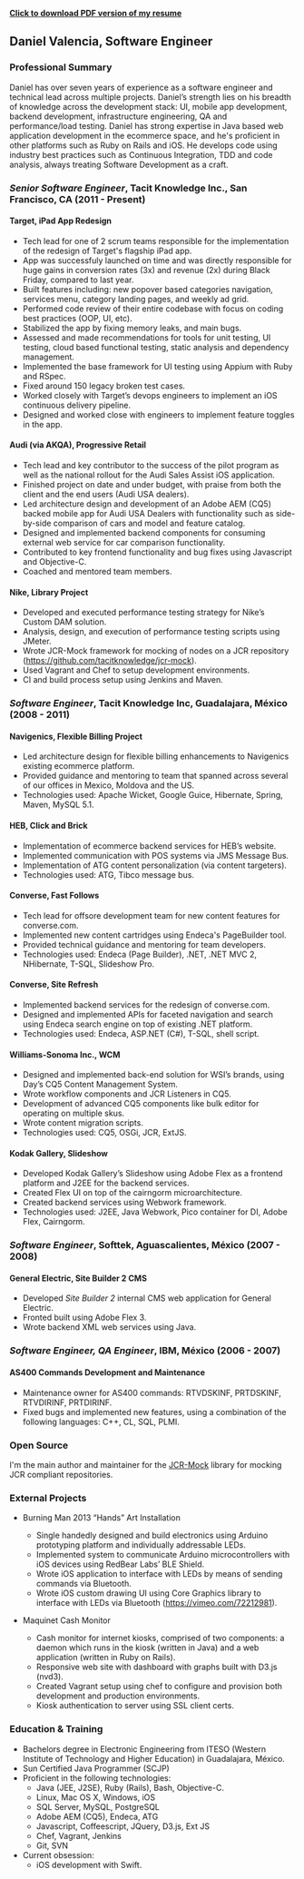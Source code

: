 **[Click to download PDF version of my resume](/about/daniel-valencia-resume.pdf)**

## Daniel Valencia, Software Engineer

### Professional Summary  

Daniel has over seven years of experience as a software engineer and technical lead across multiple projects. Daniel’s strength lies on his breadth of knowledge across the development stack:  UI, mobile app development, backend development, infrastructure engineering, QA and performance/load testing.  Daniel has strong expertise in Java based web application development in the ecommerce space, and he's proficient in other platforms such as Ruby on Rails and iOS.  He develops code using industry best practices such as Continuous Integration, TDD and code analysis, always treating Software Development as a craft.

### *Senior Software Engineer*, Tacit Knowledge Inc., San Francisco, CA (2011 - Present)

#### Target, iPad App Redesign
- Tech lead for one of 2 scrum teams responsible for the implementation of the redesign of Target's flagship iPad app.
- App was successfuly launched on time and was directly responsible for huge gains in conversion rates (3x) and revenue (2x) during Black Friday, compared to last year.
- Built features including: new popover based categories navigation, services menu, category landing pages, and weekly ad grid.
- Performed code review of their entire codebase with focus on coding best practices (OOP, UI, etc).  
- Stabilized the app by fixing memory leaks, and main bugs.
- Assessed and made recommendations for tools for unit testing, UI testing, cloud based functional testing, static analysis and dependency management.
- Implemented the base framework for UI testing using Appium with Ruby and RSpec.
- Fixed around 150 legacy broken test cases.
- Worked closely with Target’s devops engineers to implement an iOS continuous delivery pipeline.
- Designed and worked close with engineers to implement feature toggles in the app.

#### Audi (via AKQA), Progressive Retail
- Tech lead and key contributor to the success of the pilot program as well as the national rollout for the Audi Sales Assist iOS application.
- Finished project on date and under budget, with praise from both the client and the end users (Audi USA dealers).
- Led architecture design and development of an Adobe AEM (CQ5) backed mobile app for Audi USA Dealers with functionality such as side-by-side comparison of cars and model and feature catalog.
- Designed and implemented backend components for consuming external web service for car comparison functionality.
- Contributed to key frontend functionality and bug fixes using Javascript and Objective-C.
- Coached and mentored team members.

#### Nike, Library Project
- Developed and executed performance testing strategy for Nike’s Custom DAM solution.
- Analysis, design, and execution of performance testing scripts using JMeter.
- Wrote JCR-Mock framework for mocking of nodes on a JCR repository (https://github.com/tacitknowledge/jcr-mock).
- Used Vagrant and Chef to setup development environments.
- CI and build process setup using Jenkins and Maven.

### *Software Engineer*, Tacit Knowledge Inc, Guadalajara, México (2008 - 2011)

#### Navigenics, Flexible Billing Project
- Led architecture design for flexible billing enhancements to Navigenics existing ecommerce platform.
- Provided guidance and mentoring to team that spanned across several of our offices in Mexico, Moldova and the US.
- Technologies used:  Apache Wicket, Google Guice, Hibernate, Spring, Maven, MySQL 5.1.  

#### HEB, Click and Brick
- Implementation of ecommerce backend services for HEB’s website.
- Implemented communication with POS systems via JMS Message Bus.
- Implementation of ATG content personalization (via content targeters).
- Technologies used: ATG, Tibco message bus.  

#### Converse, Fast Follows
- Tech lead for offsore development team for new content features for converse.com.
- Implemented new content cartridges using Endeca's PageBuilder tool.
- Provided technical guidance and mentoring for team developers.
- Technologies used: Endeca (Page Builder), .NET, .NET MVC 2, NHibernate, T-SQL, Slideshow Pro.  

#### Converse, Site Refresh
- Implemented backend services for the redesign of converse.com.
- Designed and implemented APIs for faceted navigation and search using Endeca search engine on top of existing .NET platform.
- Technologies used: Endeca, ASP.NET (C#), T-SQL, shell script.

#### Williams-Sonoma Inc., WCM
- Designed and implemented back-end solution for WSI’s brands, using Day’s CQ5 Content Management System.
- Wrote workflow components and JCR Listeners in CQ5.
- Development of advanced CQ5 components like bulk editor for operating on multiple skus.
- Wrote content migration scripts.
- Technologies used: CQ5, OSGi, JCR, ExtJS.  

#### Kodak Gallery, Slideshow
- Developed Kodak Gallery’s Slideshow using Adobe Flex as a frontend platform and J2EE for the backend services.
- Created Flex UI on top of the cairngorm microarchitecture.
- Created backend services using Webwork framework.
- Technologies used: J2EE, Java Webwork, Pico container for DI, Adobe Flex, Cairngorm.  

### *Software Engineer*, Softtek, Aguascalientes, México (2007 - 2008)

#### General Electric, Site Builder 2 CMS
- Developed *Site Builder 2* internal CMS web application for General Electric.
- Fronted built using Adobe Flex 3.
- Wrote backend XML web services using Java.

### *Software Engineer, QA Engineer*, IBM, México (2006 - 2007)

#### AS400 Commands Development and Maintenance
- Maintenance owner for AS400 commands: RTVDSKINF, PRTDSKINF, RTVDIRINF, PRTDIRINF.
- Fixed bugs and implemented new features, using a combination of the following languages: C++, CL, SQL, PLMI.

### Open Source
I'm the main author and maintainer for the [JCR-Mock](https://github.com/tacitknowledge/jcr-mock) library for mocking JCR compliant repositories.  


### External Projects
- Burning Man 2013 “Hands” Art Installation
    - Single handedly designed and build electronics using Arduino prototyping platform and individually addressable LEDs.
    - Implemented system to communicate Arduino microcontrollers with iOS devices using RedBear Labs’ BLE Shield.
    - Wrote iOS application to interface with LEDs by means of sending commands via Bluetooth.
    - Wrote iOS custom drawing UI using Core Graphics library to interface with LEDs via Bluetooth (https://vimeo.com/72212981).

- Maquinet Cash Monitor
	- Cash monitor for internet kiosks, comprised of two components: a daemon which runs in the kiosk (written in Java) and a web application (written in Ruby on Rails).
	- Responsive web site with dashboard with graphs built with D3.js (nvd3).
	- Created Vagrant setup using chef to configure and provision both development and production environments.
	- Kiosk authentication to server using SSL client certs.

### Education & Training

- Bachelors degree in Electronic Engineering from ITESO (Western Institute of Technology and Higher Education) in Guadalajara, México.
- Sun Certified Java Programmer (SCJP)
- Proficient in the following technologies:
    - Java (JEE, J2SE), Ruby (Rails), Bash, Objective-C.
    - Linux, Mac OS X, Windows, iOS
    - SQL Server, MySQL, PostgreSQL
    - Adobe AEM (CQ5), Endeca, ATG
    - Javascript, Coffeescript, JQuery, D3.js, Ext JS
    - Chef, Vagrant, Jenkins
    - Git, SVN
- Current obsession:
	- iOS development with Swift.
